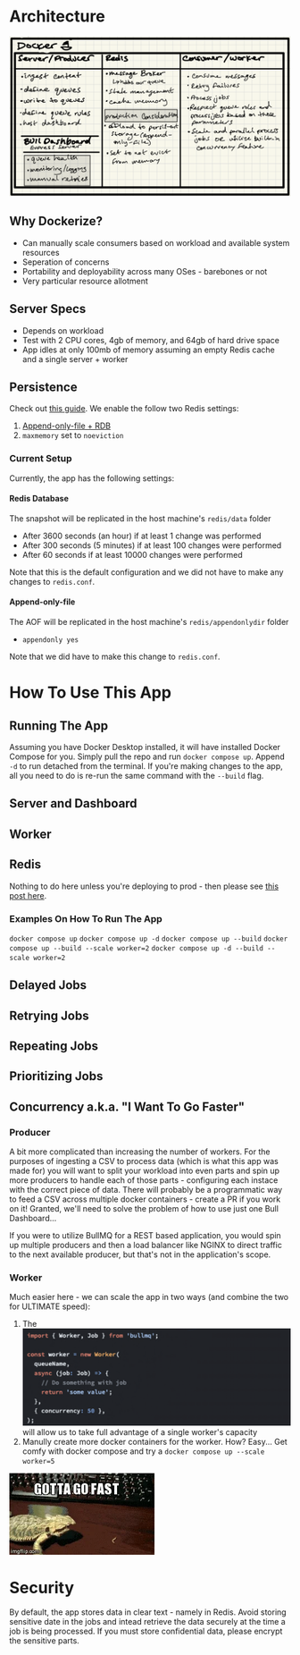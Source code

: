 # Architecture

![Architecture Diagram](architecture_diagram.png)

## Why Dockerize?
- Can manually scale consumers based on workload and available system resources
- Seperation of concerns
- Portability and deployability across many OSes - barebones or not
- Very particular resource allotment

## Server Specs
- Depends on workload
- Test with 2 CPU cores, 4gb of memory, and 64gb of hard drive space
- App idles at only 100mb of memory assuming an empty Redis cache and a single server + worker

## Persistence
Check out [this guide](https://docs.bullmq.io/guide/going-to-production). We enable the follow two Redis settings:
1. [Append-only-file + RDB](https://redis.io/docs/management/persistence/)
2. `maxmemory` set to `noeviction`

### Current Setup
Currently, the app has the following settings:

#### Redis Database
The snapshot will be replicated in the host machine's `redis/data` folder

* After 3600 seconds (an hour) if at least 1 change was performed
* After 300 seconds (5 minutes) if at least 100 changes were performed
* After 60 seconds if at least 10000 changes were performed

Note that this is the default configuration and we did not have to make any changes to `redis.conf`.

#### Append-only-file
The AOF will be replicated in the host machine's `redis/appendonlydir` folder

* `appendonly yes`

Note that we did have to make this change to `redis.conf`.

# How To Use This App

## Running The App
Assuming you have Docker Desktop installed, it will have installed Docker Compose for you. Simply pull the repo and run `docker compose up`. Append `-d` to run detached from the terminal. If you're making changes to the app, all you need to do is re-run the same command with the `--build` flag.

## Server and Dashboard

## Worker

## Redis
Nothing to do here unless you're deploying to prod - then please see [this post here](https://docs.bullmq.io/guide/going-to-production).

### Examples On How To Run The App
`docker compose up`
`docker compose up -d`
`docker compose up --build`
`docker compose up --build --scale worker=2`
`docker compose up -d --build --scale worker=2`

## Delayed Jobs

## Retrying Jobs

## Repeating Jobs

## Prioritizing Jobs

## Concurrency a.k.a. "I Want To Go Faster"

### Producer
A bit more complicated than increasing the number of workers. For the purposes of ingesting a CSV to process data (which is what this app was made for) you will want to split your workload into even parts and spin up more producers to handle each of those parts - configuring each instace with the correct piece of data. There will probably be a programmatic way to feed a CSV across multiple docker containers - create a PR if you work on it! Granted, we'll need to solve the problem of how to use just one Bull Dashboard...

If you were to utilize BullMQ for a REST based application, you would spin up multiple producers and then a load balancer like NGINX to direct traffic to the next available producer, but that's not in the application's scope.

### Worker
Much easier here - we can scale the app in two ways (and combine the two for ULTIMATE speed):
1. The ![built in concurrency variable](concurrency_var.png) will allow us to take full advantage of a single worker's capacity
2. Manully create more docker containers for the worker. How? Easy... Get comfy with docker compose and try a `docker compose up --scale worker=5`

![FASTER!](faster.png)

# Security
By default, the app stores data in clear text - namely in Redis. Avoid storing sensitive date in the jobs and intead retrieve the data securely at the time a job is being processed. If you must store confidential data, please encrypt the sensitive parts.